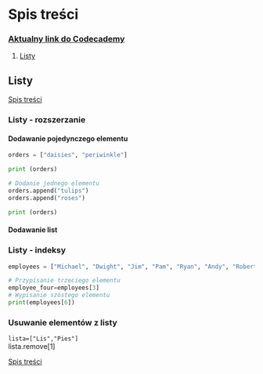 # Spis treści 

### [Aktualny link do Codecademy](https://www.codecademy.com/courses/learn-python-3/lessons/create-python-list/exercises/modifying-list-elements)


1. [Listy](#listy)


## Listy 
[Spis treści](#spis-treści)


### Listy - rozszerzanie

#### Dodawanie pojedynczego elementu
```python
orders = ["daisies", "periwinkle"]

print (orders)

# Dodanie jednego elementu
orders.append("tulips")
orders.append("roses")

print (orders)

```

#### Dodawanie list




### Listy - indeksy

```python
employees = ["Michael", "Dwight", "Jim", "Pam", "Ryan", "Andy", "Robert"]

# Przypisanie trzeciego elementu 
employee_four=employees[3]
# Wypisanie szóstego elementu
print(employees[6])
```




### Usuwanie elementów z listy   
`lista=["Lis","Pies"]`  
lista.remove[1]   




[Spis treści](#spis-treści)